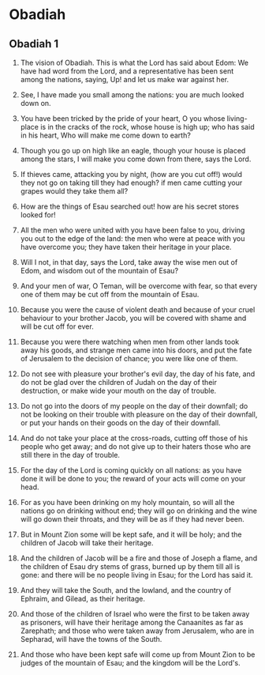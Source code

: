 # Obadiah

## Obadiah 1

1. The vision of Obadiah. This is what the Lord has said about Edom: We have had word from the Lord, and a representative has been sent among the nations, saying, Up! and let us make war against her.

2. See, I have made you small among the nations: you are much looked down on.

3. You have been tricked by the pride of your heart, O you whose living-place is in the cracks of the rock, whose house is high up; who has said in his heart, Who will make me come down to earth?

4. Though you go up on high like an eagle, though your house is placed among the stars, I will make you come down from there, says the Lord.

5. If thieves came, attacking you by night, (how are you cut off!) would they not go on taking till they had enough? if men came cutting your grapes would they take them all?

6. How are the things of Esau searched out! how are his secret stores looked for!

7. All the men who were united with you have been false to you, driving you out to the edge of the land: the men who were at peace with you have overcome you; they have taken their heritage in your place.

8. Will I not, in that day, says the Lord, take away the wise men out of Edom, and wisdom out of the mountain of Esau?

9. And your men of war, O Teman, will be overcome with fear, so that every one of them may be cut off from the mountain of Esau.

10. Because you were the cause of violent death and because of your cruel behaviour to your brother Jacob, you will be covered with shame and will be cut off for ever.

11. Because you were there watching when men from other lands took away his goods, and strange men came into his doors, and put the fate of Jerusalem to the decision of chance; you were like one of them.

12. Do not see with pleasure your brother's evil day, the day of his fate, and do not be glad over the children of Judah on the day of their destruction, or make wide your mouth on the day of trouble.

13. Do not go into the doors of my people on the day of their downfall; do not be looking on their trouble with pleasure on the day of their downfall, or put your hands on their goods on the day of their downfall.

14. And do not take your place at the cross-roads, cutting off those of his people who get away; and do not give up to their haters those who are still there in the day of trouble.

15. For the day of the Lord is coming quickly on all nations: as you have done it will be done to you; the reward of your acts will come on your head.

16. For as you have been drinking on my holy mountain, so will all the nations go on drinking without end; they will go on drinking and the wine will go down their throats, and they will be as if they had never been.

17. But in Mount Zion some will be kept safe, and it will be holy; and the children of Jacob will take their heritage.

18. And the children of Jacob will be a fire and those of Joseph a flame, and the children of Esau dry stems of grass, burned up by them till all is gone: and there will be no people living in Esau; for the Lord has said it.

19. And they will take the South, and the lowland, and the country of Ephraim, and Gilead, as their heritage.

20. And those of the children of Israel who were the first to be taken away as prisoners, will have their heritage among the Canaanites as far as Zarephath; and those who were taken away from Jerusalem, who are in Sepharad, will have the towns of the South.

21. And those who have been kept safe will come up from Mount Zion to be judges of the mountain of Esau; and the kingdom will be the Lord's.


